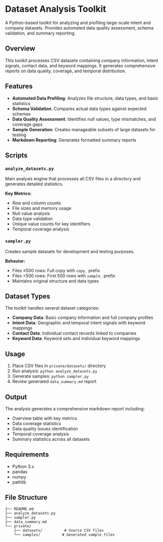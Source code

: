 # Dataset Analysis Toolkit

A Python-based toolkit for analyzing and profiling large-scale intent and company datasets. Provides automated data quality assessment, schema validation, and summary reporting.

## Overview

This toolkit processes CSV datasets containing company information, intent signals, contact data, and keyword mappings. It generates comprehensive reports on data quality, coverage, and temporal distribution.

## Features

- **Automated Data Profiling**: Analyzes file structure, data types, and basic statistics
- **Schema Validation**: Compares actual data types against expected schemas
- **Data Quality Assessment**: Identifies null values, type mismatches, and coverage gaps
- **Sample Generation**: Creates manageable subsets of large datasets for testing
- **Markdown Reporting**: Generates formatted summary reports

## Scripts

### `analyze_datasets.py`
Main analysis engine that processes all CSV files in a directory and generates detailed statistics.

**Key Metrics:**
- Row and column counts
- File sizes and memory usage
- Null value analysis
- Data type validation
- Unique value counts for key identifiers
- Temporal coverage analysis

### `sampler.py`
Creates sample datasets for development and testing purposes.

**Behavior:**
- Files ≤500 rows: Full copy with `copy_` prefix
- Files >500 rows: First 500 rows with `sample_` prefix
- Maintains original structure and data types

## Dataset Types

The toolkit handles several dataset categories:

- **Company Data**: Basic company information and full company profiles
- **Intent Data**: Geographic and temporal intent signals with keyword mappings
- **Contact Data**: Individual contact records linked to companies
- **Keyword Data**: Keyword sets and individual keyword mappings

## Usage

1. Place CSV files in `private/datasets/` directory
2. Run analysis: `python analyze_datasets.py`
3. Generate samples: `python sampler.py`
4. Review generated `data_summary.md` report

## Output

The analysis generates a comprehensive markdown report including:

- Overview table with key metrics
- Data coverage statistics
- Data quality issues identification
- Temporal coverage analysis
- Summary statistics across all datasets

## Requirements

- Python 3.x
- pandas
- numpy
- pathlib

## File Structure

```
├── README.md
├── analyze_datasets.py
├── sampler.py
├── data_summary.md
└── private/
    ├── datasets/          # Source CSV files
    └── samples/          # Generated sample files
```